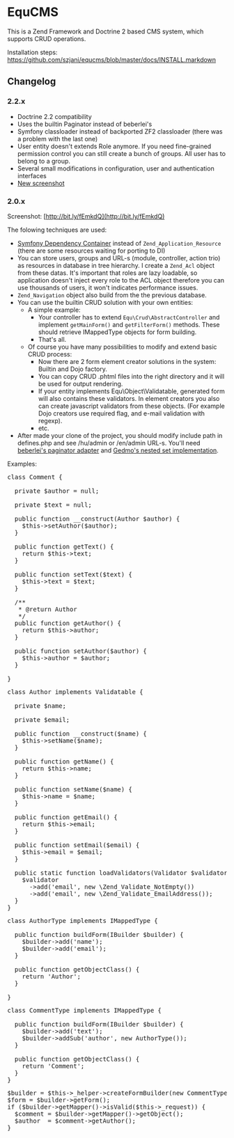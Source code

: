 EquCMS
======
This is a Zend Framework and Doctrine 2 based CMS system, which supports CRUD operations.

Installation steps: https://github.com/szjani/equcms/blob/master/docs/INSTALL.markdown

Changelog
---------

### 2.2.x ###

* Doctrine 2.2 compatibility
* Uses the builtin Paginator instead of beberlei's
* Symfony classloader instead of backported ZF2 classloader (there was a problem with the last one)
* User entity doesn't extends Role anymore. If you need fine-grained permission control you can still create a bunch of groups. All user has to belong to a group.
* Several small modifications in configuration, user and authentication interfaces
* [New screenshot](http://goo.gl/yPxOe)

### 2.0.x ###

Screenshot: [http://bit.ly/fEmkdQ](http://bit.ly/fEmkdQ)

The folowing techniques are used:

* [Symfony Dependency Container](http://components.symfony-project.org/dependency-injection/) instead of ``Zend_Application_Resource`` (there are some resources waiting for porting to DI)
* You can store users, groups and URL-s (module, controller, action trio) as resources in database in tree hierarchy.
  I create a ``Zend_Acl`` object from these datas. It's important that roles are lazy loadable, so application doesn't inject every role
  to the ACL object therefore you can use thousands of users, it won't indicates performance issues.
* ``Zend_Navigation`` object also build from the the previous database.
* You can use the builtin CRUD solution with your own entities:
    * A simple example:
        * Your controller has to extend ``Equ\Crud\AbstractController`` and implement ``getMainForm()`` and ``getFilterForm()`` methods. These should retrieve IMappedType objects for form building.
        * That's all.
    * Of course you have many possibilities to modify and extend basic CRUD process:
        * Now there are 2 form element creator solutions in the system: Builtin and Dojo factory.
        * You can copy CRUD .phtml files into the right directory and it will be used for output rendering.
        * If your entity implements Equ\Object\Validatable, generated form will also contains these validators. In element creators you also can create javascript validators from these objects.
    (For example Dojo creators use required flag, and e-mail validation with regexp).
        * etc.
* After made your clone of the project, you should modify include path in defines.php and see /hu/admin or /en/admin URL-s.
You'll need [beberlei's paginator adapter](https://github.com/beberlei/DoctrineExtensions) and [Gedmo's nested set implementation](https://github.com/l3pp4rd/DoctrineExtensions).

Examples:
<pre>
class Comment {
  
  private $author = null;
  
  private $text = null;
  
  public function __construct(Author $author) {
    $this->setAuthor($author);
  }
  
  public function getText() {
    return $this->text;
  }

  public function setText($text) {
    $this->text = $text;
  }

  /**
   * @return Author
   */
  public function getAuthor() {
    return $this->author;
  }

  public function setAuthor($author) {
    $this->author = $author;
  }
  
}
</pre>

<pre>
class Author implements Validatable {
  
  private $name;
  
  private $email;
  
  public function __construct($name) {
    $this->setName($name);
  }
  
  public function getName() {
    return $this->name;
  }

  public function setName($name) {
    $this->name = $name;
  }
  
  public function getEmail() {
    return $this->email;
  }

  public function setEmail($email) {
    $this->email = $email;
  }

  public static function loadValidators(Validator $validator) {
    $validator
      ->add('email', new \Zend_Validate_NotEmpty())
      ->add('email', new \Zend_Validate_EmailAddress());
  }
}
</pre>

<pre>
class AuthorType implements IMappedType {
  
  public function buildForm(IBuilder $builder) {
    $builder->add('name');
    $builder->add('email');
  }
  
  public function getObjectClass() {
    return 'Author';
  }
  
}
</pre>

<pre>
class CommentType implements IMappedType {
  
  public function buildForm(IBuilder $builder) {
    $builder->add('text');
    $builder->addSub('author', new AuthorType());
  }
  
  public function getObjectClass() {
    return 'Comment';
  }
}
</pre>

<pre>
$builder = $this->_helper->createFormBuilder(new CommentType(), 'Comment');
$form = $builder->getForm();
if ($builder->getMapper()->isValid($this->_request)) {
  $comment = $builder->getMapper()->getObject();
  $author  = $comment->getAuthor();
}
</pre>